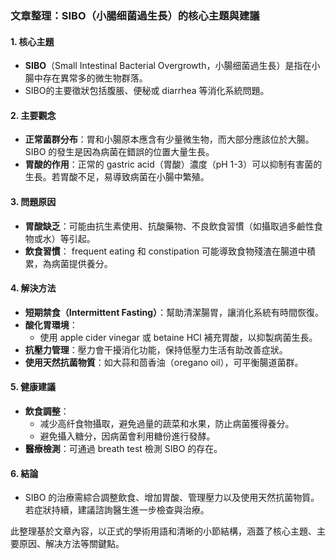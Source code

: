 ### 文章整理：SIBO（小腸细菌過生長）的核心主題與建議

#### 1. 核心主題
- **SIBO**（Small Intestinal Bacterial Overgrowth，小腸细菌過生長）是指在小腸中存在異常多的微生物群落。
- SIBO的主要徵狀包括腹脹、便秘或 diarrhea 等消化系統問題。

#### 2. 主要觀念
- **正常菌群分布**：胃和小腸原本應含有少量微生物，而大部分應該位於大腸。SIBO 的發生是因為病菌在錯誤的位置大量生長。
- **胃酸的作用**：正常的 gastric acid（胃酸）濃度（pH 1-3）可以抑制有害菌的生長。若胃酸不足，易導致病菌在小腸中繁殖。

#### 3. 問題原因
- **胃酸缺乏**：可能由抗生素使用、抗酸藥物、不良飲食習慣（如攝取過多鹼性食物或水）等引起。
- **飲食習慣**： frequent eating 和 constipation 可能導致食物殘渣在腸道中積累，為病菌提供養分。

#### 4. 解決方法
- **短期禁食（Intermittent Fasting）**：幫助清潔腸胃，讓消化系統有時間恢復。
- **酸化胃環境**：
  - 使用 apple cider vinegar 或 betaine HCl 補充胃酸，以抑製病菌生長。
- **抗壓力管理**：壓力會干擾消化功能，保持低壓力生活有助改善症狀。
- **使用天然抗菌物質**：如大蒜和茴香油（oregano oil），可平衡腸道菌群。

#### 5. 健康建議
- **飲食調整**：
  - 减少高纤食物攝取，避免過量的蔬菜和水果，防止病菌獲得養分。
  - 避免攝入糖分，因病菌會利用糖份進行發酵。
- **醫療檢測**：可通過 breath test 檢測 SIBO 的存在。

#### 6. 結論
- SIBO 的治療需綜合調整飲食、增加胃酸、管理壓力以及使用天然抗菌物質。若症狀持續，建議諮詢醫生進一步檢查與治療。

此整理基於文章內容，以正式的學術用語和清晰的小節結構，涵蓋了核心主題、主要原因、解决方法等關鍵點。